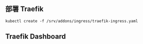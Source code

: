 ## 部署 Traefik

```
kubectl create -f /srv/addons/ingress/traefik-ingress.yaml
```


## Traefik Dashboard

